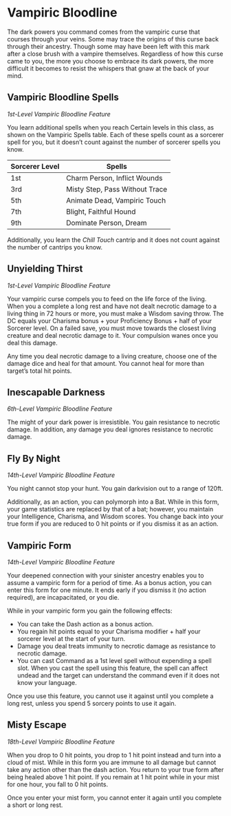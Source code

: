 # Vampiric Bloodline

The dark powers you command comes from the vampiric curse that courses through your veins. Some may trace the origins of this curse back through their ancestry. Though some may have been left with this mark after a close brush with a vampire themselves. Regardless of how this curse came to you, the more you choose to embrace its dark powers, the more difficult it becomes to resist the whispers that gnaw at the back of your mind.

## Vampiric Bloodline Spells

*1st-Level Vampiric Bloodline Feature*

You learn additional spells when you reach Certain levels in this class, as shown on the Vampiric Spells table. Each of these spells count as a sorcerer spell for you, but it doesn’t count against the number of sorcerer spells you know.

| Sorcerer Level | Spells |
|---|---|
| 1st | Charm Person, Inflict Wounds |
| 3rd | Misty Step, Pass Without Trace |
| 5th | Animate Dead, Vampiric Touch |
| 7th | Blight, Faithful Hound |
| 9th | Dominate Person, Dream |

Additionally, you learn the *Chill Touch* cantrip and it does not count against the number of cantrips you know.

## Unyielding Thirst

*1st-Level Vampiric Bloodline Feature*

Your vampiric curse compels you to feed on the life force of the living. When you a complete a long rest and have not dealt necrotic damage to a living thing in 72 hours or more, you must make a Wisdom saving throw. The DC equals your Charisma bonus + your Proficiency Bonus + half of your Sorcerer level. On a failed save, you must move towards the closest living creature and deal necrotic damage to it. Your compulsion wanes once you deal this damage. 

Any time you deal necrotic damage to a living creature, choose one of the damage dice and heal for that amount. You cannot heal for more than target’s total hit points.

## Inescapable Darkness

*6th-Level Vampiric Bloodline Feature*

The might of your dark power is irresistible. You gain resistance to necrotic damage. In addition, any damage you deal ignores resistance to necrotic damage.

## Fly By Night

*14th-Level Vampiric Bloodline Feature*

You night cannot stop your hunt. You gain darkvision out to a range of 120ft.

Additionally, as an action, you can polymorph into a Bat. While in this form, your game statistics are replaced by that of a bat; however, you maintain your Intelligence, Charisma, and Wisdom scores. You change back into your true form if you are reduced to 0 hit points or if you dismiss it as an action.


## Vampiric Form

*14th-Level Vampiric Bloodline Feature*

Your deepened connection with your sinister ancestry enables you to assume a vampiric form for a period of time. As a bonus action, you can enter this form for one minute. It ends early if you dismiss it (no action required), are incapacitated, or you die.

While in your vampiric form you gain the following effects:

* You can take the Dash action as a bonus action.
* You regain hit points equal to your Charisma modifier + half your sorcerer level at the start of your turn.
* Damage you deal treats immunity to necrotic damage as resistance to necrotic damage.
* You can cast Command as a 1st level spell without expending a spell slot. When you cast the spell using this feature, the spell can affect undead and the target can understand the command even if it does not know your language.

Once you use this feature, you cannot use it against until you complete a long rest, unless you spend 5 sorcery points to use it again.

## Misty Escape

*18th-Level Vampiric Bloodline Feature*

When you drop to 0 hit points, you drop to 1 hit point instead and turn into a cloud of mist. While in this form you are immune to all damage but cannot take any action other than the dash action. You return to your true form after being healed above 1 hit point. If you remain at 1 hit point while in your mist for one hour, you fall to 0 hit points.

Once you enter your mist form, you cannot enter it again until you complete a short or long rest.